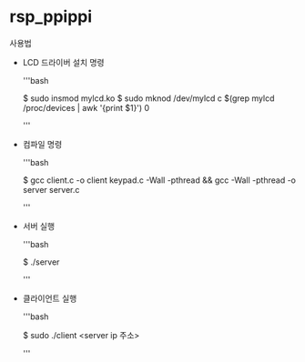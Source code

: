 # rsp_ppippi

사용법

- LCD 드라이버 설치 명령

    '''bash
        
    $ sudo insmod mylcd.ko
    $ sudo mknod /dev/mylcd c $(grep mylcd /proc/devices | awk '{print $1}') 0

    '''

- 컴파일 명령

    '''bash

    $ gcc client.c -o client keypad.c -Wall -pthread && 
        gcc -Wall -pthread -o server server.c

    '''

- 서버 실행

    '''bash

    $ ./server

    '''


- 클라이언트 실행

    '''bash

    $ sudo ./client <server ip 주소>

    '''